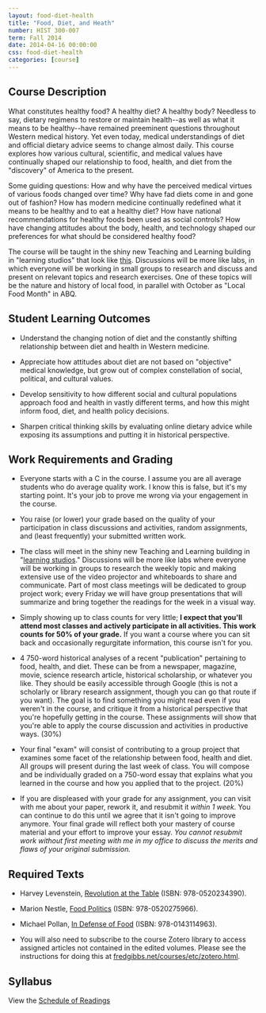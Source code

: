 ```yaml
---
layout: food-diet-health 
title: "Food, Diet, and Heath"
number: HIST 300-007
term: Fall 2014
date: 2014-04-16 00:00:00
css: food-diet-health
categories: [course]
---
```


## Course Description

What constitutes healthy food? A healthy diet? A healthy body? Needless to say, dietary regimens to restore or maintain health--as well as what it means to be healthy--have remained preeminent questions throughout Western medical history. Yet even today, medical understandings of diet and official dietary advice seems to change almost daily. This course explores how various cultural, scientific, and medical values have continually shaped our relationship to food, health, and diet from the "discovery" of America to the present.

Some guiding questions: How and why have the perceived medical virtues of various foods changed over time? Why have fad diets come in and gone out of fashion? How has modern medicine continually redefined what it means to be healthy and to eat a healthy diet? How have national recommendations for healthy foods been used as social controls? How have changing attitudes about the body, health, and technology shaped our preferences for what should be considered healthy food?

The course will be taught in the shiny new Teaching and Learning building in "learning studios" that look like [this](https://www.unm.edu/~oset/Event%20Descriptions/LearningStudioClassroomsatUNM.html). Discussions will be more like labs, in which everyone will be working in small groups to research and discuss and present on relevant topics and research exercises. One of these topics will be the nature and history of local food, in parallel with October as "Local Food Month" in ABQ.

## Student Learning Outcomes

* Understand the changing notion of diet and the constantly shifting relationship between diet and health in Western medicine.

* Appreciate how attitudes about diet are not based on "objective" medical knowledge, but grow out of complex constellation of social, political, and cultural values.

* Develop sensitivity to how different social and cultural populations approach food and health in vastly different terms, and how this might inform food, diet, and health policy decisions.

* Sharpen critical thinking skills by evaluating online dietary advice while exposing its assumptions and putting it in historical perspective.


## Work Requirements and Grading

* Everyone starts with a C in the course. I assume you are all average students who do average quality work. I know this is false, but it's my starting point. It's your job to prove me wrong via your engagement in the course.

* You raise (or lower) your grade based on the quality of your participation in class discussions and activities, random assignments, and (least frequently) your submitted written work.

* The class will meet in the shiny new Teaching and Learning building in "[learning studios](https://www.unm.edu/~oset/Event%20Descriptions/LearningStudioClassroomsatUNM.html)." Discussions will be more like labs where everyone will be working in groups to research the weekly topic and making extensive use of the video projector and whiteboards to share and communicate. Part of most class meetings will be dedicated to group project work; every Friday we will have group presentations that will summarize and bring together the readings for the week in a visual way.

* Simply showing up to class counts for very little; **I expect that you'll attend most classes and actively participate in all activities. This work counts for 50% of your grade.** If you want a course where you can sit back and occasionally regurgitate information, this course isn't for you.

* 4 750-word historical analyses of a recent "publication" pertaining to food, health, and diet. These can be from a newspaper, magazine, movie, science research article, historical scholarship, or whatever you like. They should be easily accessible through Google (this is not a scholarly or library research assignment, though you can go that route if you want). The goal is to find something you might read even if you weren't in the course, and critique it from a historical perspective that you're hopefully getting in the course. These assignments will show that you're able to apply the course discussion and activities in productive ways. (30%)

* Your final "exam" will consist of contributing to a group project that examines some facet of the relationship between food, health and diet. All groups will present during the last week of class. You will compose and be individually graded on a 750-word essay that explains what you learned in the course and how you applied that to the project. (20%)

* If you are displeased with your grade for any assignment, you can visit with me about your paper, rework it, and resubmit it *within 1 week*. You can continue to do this until we agree that it isn't going to improve anymore. Your final grade will reflect both your mastery of course material and your effort to improve your essay. *You cannot resubmit work without first meeting with me in my office to discuss the merits and flaws of your original submission.*


## Required Texts

- Harvey Levenstein, [Revolution at the Table](http://www.amazon.com/Revolution-Table-Transformation-American-California/dp/0520234391/) (ISBN: 978-0520234390).

- Marion Nestle, [Food Politics](http://www.amazon.com/Food-Politics-Influences-Nutrition-California/dp/0520275969/) (ISBN: 978-0520275966).

- Michael Pollan, [In Defense of Food](http://www.amazon.com/Defense-Food-Eaters-Manifesto/dp/0143114964) (ISBN: 978-0143114963).

- You will also need to subscribe to the course Zotero library to access assigned articles not contained in the edited volumes. Please see the instructions for doing this at [fredgibbs.net/courses/etc/zotero.html](etc/zotero.html). 


## Syllabus
View the [Schedule of Readings](schedule.html)
